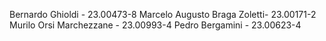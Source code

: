 Bernardo Ghioldi - 23.00473-8
Marcelo Augusto Braga Zoletti- 23.00171-2
Murilo Orsi Marchezzane - 23.00993-4
Pedro Bergamini - 23.00623-4